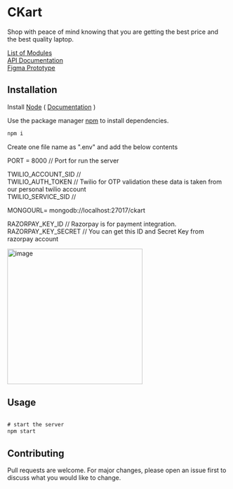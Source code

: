 # CKart
Shop with peace of mind knowing that you are getting the best price and the best quality laptop.  

[ List of Modules ](https://docs.google.com/document/d/1XcLohw0D8-okjn-MPOjB9RhfV4MGnBRF/edit?usp=sharing&ouid=105530979048078064266&rtpof=true&sd=true)  
[ API Documentation ](https://docs.google.com/document/d/1bKJ6H_tda6s3r-RMW32XtaSY0WscddwQ/edit?usp=sharing&ouid=105530979048078064266&rtpof=true&sd=true)  
[ Figma Prototype ](https://www.figma.com/proto/eZeHmhsr1f7dWO15ugEJor/CKart?node-id=75%3A1309&scaling=scale-down&page-id=0%3A1&starting-point-node-id=75%3A1309&show-proto-sidebar=1)

## Installation

Install [Node](https://nodejs.org/en/)    (  [Documentation](https://medium.com/devops-with-valentine/how-to-install-node-js-and-npm-on-windows-10-windows-11-139442f90f12) )

Use the package manager [npm](https://www.npmjs.com/) to install dependencies.

```bash
npm i
```
Create one file name as ".env" and add the below contents

PORT = 8000                                 //  Port for run the server

TWILIO_ACCOUNT_SID                          //  
TWILIO_AUTH_TOKEN                           //  Twilio for OTP validation these data is taken from our personal twilio account  
TWILIO_SERVICE_SID                          //

MONGOURL= mongodb://localhost:27017/ckart   

RAZORPAY_KEY_ID                             //  Razorpay is for payment integration.  
RAZORPAY_KEY_SECRET                         //  You can get this ID and Secret Key from razorpay account

<img width="308" alt="image" src="https://user-images.githubusercontent.com/99424113/187024620-ec00ef90-0ba9-4ff4-9d1e-dcac85165a18.png">

## Usage

```js

# start the server
npm start

```

## Contributing
Pull requests are welcome. For major changes, please open an issue first to discuss what you would like to change.
